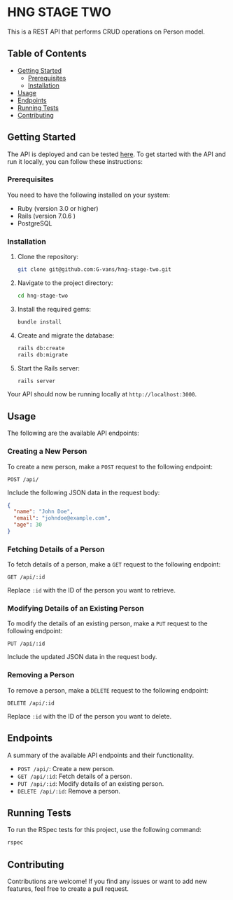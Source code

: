 
# HNG STAGE TWO

This is a REST API that performs CRUD operations on Person model.

## Table of Contents

- [Getting Started](#getting-started)
  - [Prerequisites](#prerequisites)
  - [Installation](#installation)
- [Usage](#usage)
- [Endpoints](#endpoints)
- [Running Tests](#running-tests)
- [Contributing](#contributing)

## Getting Started

The API is deployed and can be tested [here](insert_link_to_deployed_API).
To get started with the API and run it locally, you can follow these instructions:

### Prerequisites

You need to have the following installed on your system:

- Ruby (version 3.0 or higher)
- Rails (version 7.0.6 )
- PostgreSQL

### Installation

1. Clone the repository:

   ```bash
   git clone git@github.com:G-vans/hng-stage-two.git
   ```

2. Navigate to the project directory:

   ```bash
   cd hng-stage-two
   ```

3. Install the required gems:

   ```bash
   bundle install
   ```

4. Create and migrate the database:

   ```bash
   rails db:create
   rails db:migrate
   ```

5. Start the Rails server:

   ```bash
   rails server
   ```

Your API should now be running locally at `http://localhost:3000`.

## Usage

The following are the available API endpoints:

### Creating a New Person

To create a new person, make a `POST` request to the following endpoint:

```
POST /api/
```

Include the following JSON data in the request body:

```json
{
  "name": "John Doe",
  "email": "johndoe@example.com",
  "age": 30
}
```

### Fetching Details of a Person

To fetch details of a person, make a `GET` request to the following endpoint:

```
GET /api/:id
```

Replace `:id` with the ID of the person you want to retrieve.

### Modifying Details of an Existing Person

To modify the details of an existing person, make a `PUT` request to the following endpoint:

```
PUT /api/:id
```

Include the updated JSON data in the request body.

### Removing a Person

To remove a person, make a `DELETE` request to the following endpoint:

```
DELETE /api/:id
```

Replace `:id` with the ID of the person you want to delete.

## Endpoints

A summary of the available API endpoints and their functionality.

- `POST /api/`: Create a new person.
- `GET /api/:id`: Fetch details of a person.
- `PUT /api/:id`: Modify details of an existing person.
- `DELETE /api/:id`: Remove a person.

## Running Tests

To run the RSpec tests for this project, use the following command:

```bash
rspec
```

## Contributing

Contributions are welcome! If you find any issues or want to add new features, feel free to create a pull request.


